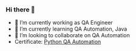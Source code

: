 ### Hi there 👋

- 🔭 I’m currently working as QA Engineer
- 🌱 I’m currently learning QA Automation, Java
- 👯 I’m looking to collaborate on QA Automation
-  Certificate: [Python QA Automation](http://cert.software-testing.ru/317299831978590793)
